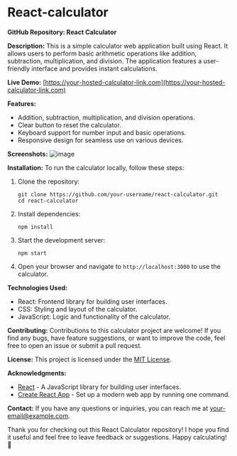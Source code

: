 # React-calculator
**GitHub Repository: React Calculator**

**Description:**
This is a simple calculator web application built using React. It allows users to perform basic arithmetic operations like addition, subtraction, multiplication, and division. The application features a user-friendly interface and provides instant calculations.

**Live Demo:** [https://your-hosted-calculator-link.com](https://your-hosted-calculator-link.com)

**Features:**
- Addition, subtraction, multiplication, and division operations.
- Clear button to reset the calculator.
- Keyboard support for number input and basic operations.
- Responsive design for seamless use on various devices.

**Screenshots:**
![image](https://github.com/utkarshgupta04092003/React-calculator/assets/63789702/f64eae71-bd50-468d-b16f-ea4bb9a185ed)


**Installation:**
To run the calculator locally, follow these steps:

1. Clone the repository:
   ```
   git clone https://github.com/your-username/react-calculator.git
   cd react-calculator
   ```

2. Install dependencies:
   ```
   npm install
   ```

3. Start the development server:
   ```
   npm start
   ```

4. Open your browser and navigate to `http://localhost:3000` to use the calculator.

**Technologies Used:**
- React: Frontend library for building user interfaces.
- CSS: Styling and layout of the calculator.
- JavaScript: Logic and functionality of the calculator.

**Contributing:**
Contributions to this calculator project are welcome! If you find any bugs, have feature suggestions, or want to improve the code, feel free to open an issue or submit a pull request.

**License:**
This project is licensed under the [MIT License](LICENSE).

**Acknowledgments:**
- [React](https://reactjs.org/) - A JavaScript library for building user interfaces.
- [Create React App](https://create-react-app.dev/) - Set up a modern web app by running one command.

**Contact:**
If you have any questions or inquiries, you can reach me at your-email@example.com.

Thank you for checking out this React Calculator repository! I hope you find it useful and feel free to leave feedback or suggestions. Happy calculating! 🧮
